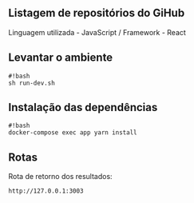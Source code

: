 ## Listagem de repositórios do GiHub ##
Linguagem utilizada - JavaScript /
Framework - React
## Levantar o ambiente ##
```
#!bash
sh run-dev.sh
```

## Instalação das dependências ##
```
#!bash
docker-compose exec app yarn install
```

## Rotas ##
Rota de retorno dos resultados:
```
http://127.0.0.1:3003
```